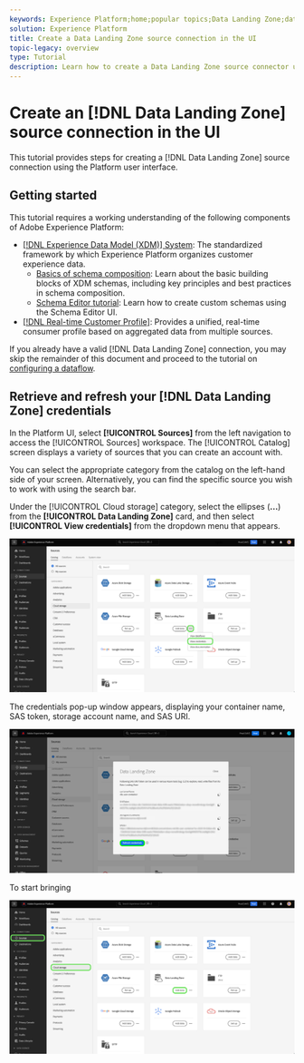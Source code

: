 ```yaml
---
keywords: Experience Platform;home;popular topics;Data Landing Zone;data landing zone
solution: Experience Platform
title: Create a Data Landing Zone source connection in the UI
topic-legacy: overview
type: Tutorial
description: Learn how to create a Data Landing Zone source connector using the Platform user interface.
---
```

# Create an [!DNL Data Landing Zone] source connection in the UI

This tutorial provides steps for creating a [!DNL Data Landing Zone] source connection using the Platform user interface.

## Getting started

This tutorial requires a working understanding of the following components of Adobe Experience Platform:

- [[!DNL Experience Data Model (XDM)] System](../../../../../xdm/home.md): The standardized framework by which Experience Platform organizes customer experience data.
  - [Basics of schema composition](../../../../../xdm/schema/composition.md): Learn about the basic building blocks of XDM schemas, including key principles and best practices in schema composition.
  - [Schema Editor tutorial](../../../../../xdm/tutorials/create-schema-ui.md): Learn how to create custom schemas using the Schema Editor UI.
- [[!DNL Real-time Customer Profile]](../../../../../profile/home.md): Provides a unified, real-time consumer profile based on aggregated data from multiple sources.

If you already have a valid [!DNL Data Landing Zone] connection, you may skip the remainder of this document and proceed to the tutorial on [configuring a dataflow](../../dataflow/batch/cloud-storage.md).

## Retrieve and refresh your [!DNL Data Landing Zone] credentials

In the Platform UI, select **[!UICONTROL Sources]** from the left navigation to access the [!UICONTROL Sources] workspace. The [!UICONTROL Catalog] screen displays a variety of sources that you can create an account with.

You can select the appropriate category from the catalog on the left-hand side of your screen. Alternatively, you can find the specific source you wish to work with using the search bar.

Under the [!UICONTROL Cloud storage] category, select the ellipses (**...**) from the **[!UICONTROL Data Landing Zone]** card, and then select **[!UICONTROL View credentials]** from the dropdown menu that appears.

![options](../../../../images/tutorials/create/dlz/options.png)

The credentials pop-up window appears, displaying your container name, SAS token, storage account name, and SAS URI. 

![view-credentials](../../../../images/tutorials/create/dlz/credentials.png)

To start bringing

![catalog](../../../../images/tutorials/create/dlz/catalog.png)

